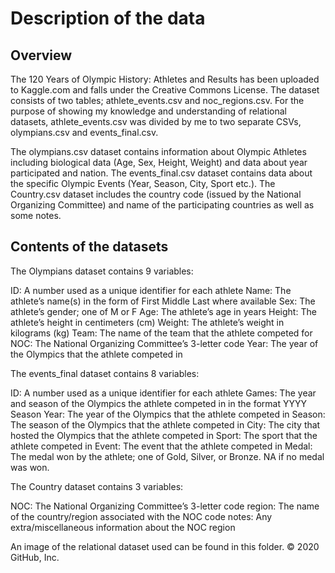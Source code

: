 # Description of the data

## Overview
The 120 Years of Olympic History: Athletes and Results has been uploaded to Kaggle.com and falls under the Creative Commons License. The dataset consists of two tables; athlete_events.csv and noc_regions.csv. For the purpose of showing my knowledge and understanding of relational datasets, athlete_events.csv was divided by me to two separate CSVs, olympians.csv and events_final.csv. 

The olympians.csv dataset contains information about Olympic Athletes including biological data (Age, Sex, Height, Weight) and data about year participated and nation. The events_final.csv dataset contains data about the specific Olympic Events (Year, Season, City, Sport etc.). The Country.csv dataset includes the country code (issued by the National Organizing Committee) and name of the participating countries as well as some notes.

## Contents of the datasets
The Olympians dataset contains 9 variables:

ID: A number used as a unique identifier for each athlete
Name: The athlete’s name(s) in the form of First Middle Last where available
Sex: The athlete’s gender; one of M or F
Age: The athlete’s age in years
Height: The athlete’s height in centimeters (cm)
Weight: The athlete’s weight in kilograms (kg)
Team: The name of the team that the athlete competed for
NOC: The National Organizing Committee’s 3-letter code
Year: The year of the Olympics that the athlete competed in

The events_final dataset contains 8 variables:

ID: A number used as a unique identifier for each athlete
Games: The year and season of the Olympics the athlete competed in in the format YYYY Season
Year: The year of the Olympics that the athlete competed in
Season: The season of the Olympics that the athlete competed in
City: The city that hosted the Olympics that the athlete competed in
Sport: The sport that the athlete competed in
Event: The event that the athlete competed in
Medal: The medal won by the athlete; one of Gold, Silver, or Bronze. NA if no medal was won.

The Country dataset contains 3 variables:

NOC: The National Organizing Committee’s 3-letter code
region: The name of the country/region associated with the NOC code
notes: Any extra/miscellaneous information about the NOC region


An image of the relational dataset used can be found in this folder.
© 2020 GitHub, Inc.
